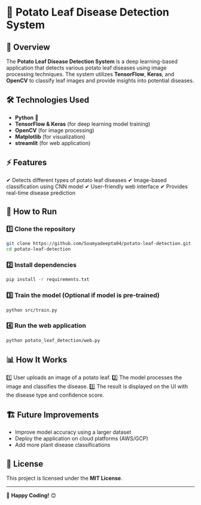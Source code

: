 # 🥔 Potato Leaf Disease Detection System

## 📌 Overview
The **Potato Leaf Disease Detection System** is a deep learning-based application that detects various potato leaf diseases using image processing techniques. The system utilizes **TensorFlow**, **Keras**, and **OpenCV** to classify leaf images and provide insights into potential diseases.

## 🛠️ Technologies Used
- **Python** 🐍
- **TensorFlow & Keras** (for deep learning model training)
- **OpenCV** (for image processing)
- **Matplotlib** (for visualization)
- **streamlit** (for web application)

## ⚡ Features
✔ Detects different types of potato leaf diseases
✔ Image-based classification using CNN model
✔ User-friendly web interface
✔ Provides real-time disease prediction

## 🚀 How to Run
### 1️⃣ Clone the repository
```bash
git clone https://github.com/Soumyadeepta04/potato-leaf-detection.git
cd potato-leaf-detection
```

### 2️⃣ Install dependencies
```bash
pip install -r requirements.txt
```

### 3️⃣ Train the model (Optional if model is pre-trained)
```bash
python src/train.py
```

### 4️⃣ Run the web application
```bash
python potato_leaf_detection/web.py
```

## 📊 How It Works
1️⃣ User uploads an image of a potato leaf.
2️⃣ The model processes the image and classifies the disease.
3️⃣ The result is displayed on the UI with the disease type and confidence score.

## 🏗 Future Improvements
- Improve model accuracy using a larger dataset
- Deploy the application on cloud platforms (AWS/GCP)
- Add more plant disease classifications

## 📜 License
This project is licensed under the **MIT License**.

---
🚀 **Happy Coding!** 😊

